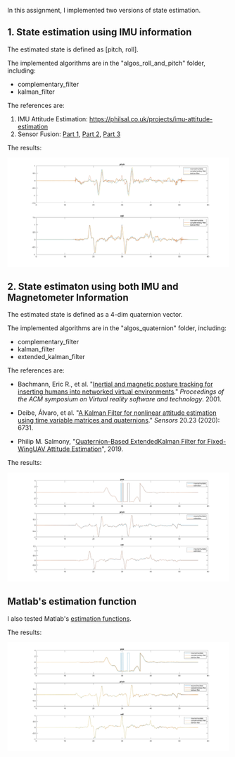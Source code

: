 In this assignment, I implemented two versions of state estimation.

## 1. State estimation using IMU information

The estimated state is defined as [pitch, roll]. 

The implemented algorithms are in the "algos_roll_and_pitch" folder, including:

- complementary_filter
- kalman_filter

The references are:

1. IMU Attitude Estimation: https://philsal.co.uk/projects/imu-attitude-estimation
2. Sensor Fusion: [Part 1](https://www.youtube.com/watch?v=RZd6XDx5VXo), [Part 2](https://www.youtube.com/watch?v=BUW2OdAtzBw), [Part 3](https://www.youtube.com/watch?v=hQUkiC5o0JI)

The results:

![](./algos_roll_and_pitch/res.jpg)

## 2. State estimaton using both IMU and Magnetometer Information

The estimated state is defined as a 4-dim quaternion vector. 

The implemented algorithms are in the "algos_quaternion" folder, including:

* complementary_filter
* kalman_filter
* extended_kalman_filter

The references are:

* Bachmann, Eric R., et al. "[Inertial and magnetic posture tracking for inserting humans into networked virtual environments](https://calhoun.nps.edu/handle/10945/41586)." *Proceedings of the ACM symposium on Virtual reality software and technology*. 2001.

* Deibe, Álvaro, et al. "[A Kalman Filter for nonlinear attitude estimation using time variable matrices and quaternions](https://www.mdpi.com/1424-8220/20/23/6731)." *Sensors* 20.23 (2020): 6731.
* Philip M. Salmony, "[Quaternion-Based ExtendedKalman Filter for Fixed-WingUAV Attitude Estimation](http://philsal.co.uk/wp-content/uploads/2019/10/EKF_FixedWing-1.pdf)", 2019.

The results:

![](./algos_quaternion/complementary_filter.jpg)

## Matlab's estimation function

I also tested Matlab's [estimation functions](https://www.mathworks.com/help/fusion/ug/introduction-on-choosing-inertial-sensor-fusion-filters.html).

The results:

![](res_matlab.jpg)


